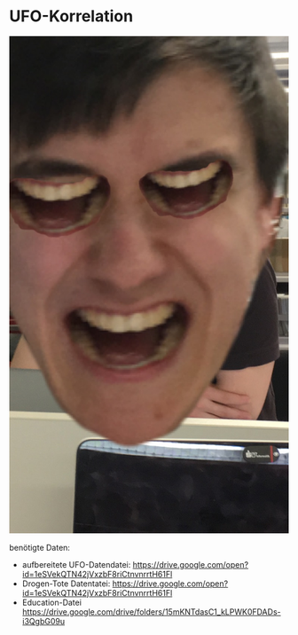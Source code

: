 # UFO-Korrelation

![LUL](https://github.com/mcSchwarzer/web_db/blob/master/others/IMG_6152.jpg?raw=true)

benötigte Daten:
- aufbereitete UFO-Datendatei: https://drive.google.com/open?id=1eSVekQTN42jVxzbF8riCtnvnrrtH61Fl
- Drogen-Tote Datentatei: https://drive.google.com/open?id=1eSVekQTN42jVxzbF8riCtnvnrrtH61Fl
- Education-Datei https://drive.google.com/drive/folders/15mKNTdasC1_kLPWK0FDADs-i3QgbG09u
